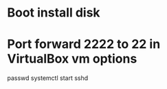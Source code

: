 # Boot install disk

# Port forward 2222 to 22 in VirtualBox vm options

passwd
systemctl start sshd

